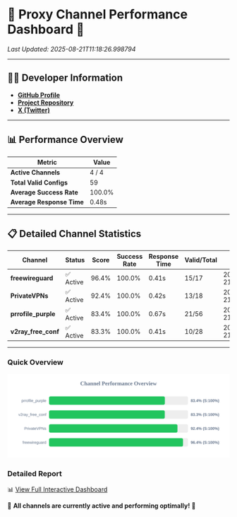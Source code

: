 # 🌟 Proxy Channel Performance Dashboard 🌟

_Last Updated: 2025-08-21T11:18:26.998794_

---

## 👩‍💻 Developer Information

- **[GitHub Profile](https://github.com/4n0nymou3)**  
- **[Project Repository](https://github.com/4n0nymou3/multi-proxy-config-fetcher)**  
- **[X (Twitter)](https://x.com/4n0nymou3)**  

---

## 📊 Performance Overview

| Metric                | Value       |
|-----------------------|-------------|
| **Active Channels**   | 4 / 4       |
| **Total Valid Configs** | 59          |
| **Average Success Rate** | 100.0%      |
| **Average Response Time** | 0.48s       |

---

## 📋 Detailed Channel Statistics

| Channel          | Status     | Score  | Success Rate | Response Time | Valid/Total | Last Success               |
|------------------|------------|--------|--------------|---------------|-------------|----------------------------|
| **freewireguard**  | ✅ Active  | 96.4%  | 100.0% | 0.41s         | 15/17       | 2025-08-21T11:18:26.996941 |
| **PrivateVPNs**  | ✅ Active  | 92.4%  | 100.0% | 0.42s         | 13/18       | 2025-08-21T11:18:26.553069 |
| **prrofile_purple**  | ✅ Active  | 83.4%  | 100.0% | 0.67s         | 21/56       | 2025-08-21T11:18:25.608012 |
| **v2ray_free_conf**  | ✅ Active  | 83.3%  | 100.0% | 0.41s         | 10/28       | 2025-08-21T11:18:26.101167 |

---

### Quick Overview
<div align="center">
  <a href="https://raw.githubusercontent.com/nullluser/NullRepo/refs/heads/main/assets/channel_stats_chart.svg">
    <img src="https://raw.githubusercontent.com/nullluser/NullRepo/refs/heads/main/assets/channel_stats_chart.svg" alt="Source Performance Statistics" width="800">
  </a>
</div>

### Detailed Report
📊 [View Full Interactive Dashboard](https://htmlpreview.github.io/?https://github.com/nullluser/NullRepo/blob/main/assets/performance_report.html)

🎉 **All channels are currently active and performing optimally!** 🎉
